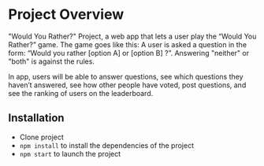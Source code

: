 # Project Overview
"Would You Rather?" Project,  a web app that lets a user play the “Would You Rather?” game. The game goes like this: A user is asked a question in the form: “Would you rather [option A] or [option B] ?”. Answering "neither" or "both" is against the rules.

In app, users will be able to answer questions, see which questions they haven’t answered, see how other people have voted, post questions, and see the ranking of users on the leaderboard.

## Installation 

 - Clone project 
 - `npm install` to install the dependencies of the project
 - `npm start` to launch the project


